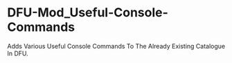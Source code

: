 # DFU-Mod_Useful-Console-Commands
 Adds Various Useful Console Commands To The Already Existing Catalogue In DFU.
